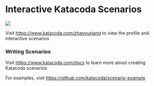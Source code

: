 # Interactive Katacoda Scenarios

[![](http://shields.katacoda.com/katacoda/zhaoyuxiang/count.svg)](https://www.katacoda.com/zhaoyuxiang "Get your profile on Katacoda.com")

Visit https://www.katacoda.com/zhaoyuxiang to view the profile and interactive scenarios

### Writing Scenarios
Visit https://www.katacoda.com/docs to learn more about creating Katacoda scenarios

For examples, visit https://github.com/katacoda/scenario-example
